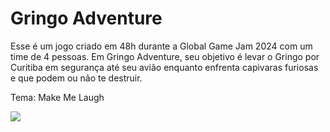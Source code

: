 # Gringo Adventure 
Esse é um jogo criado em 48h durante a Global Game Jam 2024 com um time de 4 pessoas. Em Gringo Adventure, seu objetivo é levar o Gringo por Curitiba em segurança até seu avião enquanto enfrenta capivaras furiosas e que podem ou não te destruir. 




Tema: Make Me Laugh
 
<img src="https://github.com/srta-raimee/Gringo-Adventure/assets/107631584/2a7cbd08-ad76-4a3d-a2da-fc07f1023348">
